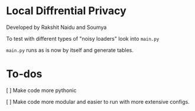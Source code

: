 # Local Diffrential Privacy

Developed by Rakshit Naidu and Soumya

To test with different types of "noisy loaders" look into `main.py`

`main.py` runs as is now by itself and generate tables.

# To-dos
[ ] Make code more pythonic

[ ] Make code more modular and easier to run with more extensive configs.